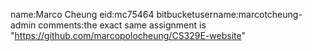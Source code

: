 name:Marco Cheung
eid:mc75464
bitbucketusername:marcotcheung-admin
comments:the exact same assignment is "https://github.com/marcopolocheung/CS329E-website"
